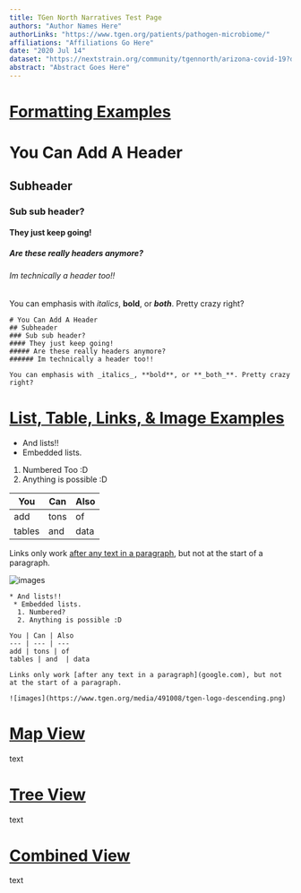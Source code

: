 ```yaml
---
title: TGen North Narratives Test Page
authors: "Author Names Here"
authorLinks: "https://www.tgen.org/patients/pathogen-microbiome/"
affiliations: "Affiliations Go Here"
date: "2020 Jul 14"
dataset: "https://nextstrain.org/community/tgennorth/arizona-covid-19?d=map"
abstract: "Abstract Goes Here"
---
```


# [Formatting Examples](https://nextstrain.org/community/tgennorth/arizona-covid-19)

# You Can Add A Header                                                                                  
## Subheader
### Sub sub header?
#### They just keep going!
##### Are these really headers anymore?
###### Im technically a header too!!

You can emphasis with _italics_, **bold**, or **_both_**. Pretty crazy right?

```auspiceMainDisplayMarkdown
# You Can Add A Header                                                                                  
## Subheader
### Sub sub header?
#### They just keep going!
##### Are these really headers anymore?
###### Im technically a header too!!

You can emphasis with _italics_, **bold**, or **_both_**. Pretty crazy right?
```
# [List, Table, Links, & Image Examples](https://nextstrain.org/community/tgennorth/arizona-covid-19)

* And lists!!
 * Embedded lists.
  1. Numbered Too :D
  2. Anything is possible :D

You | Can | Also
--- | --- | --- 
add | tons | of
tables | and  | data

Links only work [after any text in a paragraph](google.com), but not at the start of a paragraph.

![images](https://www.tgen.org/media/491008/tgen-logo-descending.png)

```auspiceMainDisplayMarkdown
* And lists!!
 * Embedded lists.
  1. Numbered?
  2. Anything is possible :D

You | Can | Also
--- | --- | --- 
add | tons | of
tables | and  | data

Links only work [after any text in a paragraph](google.com), but not at the start of a paragraph.

![images](https://www.tgen.org/media/491008/tgen-logo-descending.png)

```

# [Map View](https://nextstrain.org/community/tgennorth/arizona-covid-19?d=map)

text

# [Tree View](https://nextstrain.org/community/tgennorth/arizona-covid-19?d=tree)

text

# [Combined View](https://nextstrain.org/community/tgennorth/arizona-covid-19/:https://nextstrain.org/community/tgennorth/arizona-covid-19/genome-sampler?label=clade:B)

text
